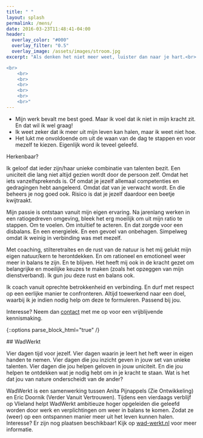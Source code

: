 ```yaml
---
title: " "
layout: splash
permalink: /mens/
date: 2016-03-23T11:48:41-04:00
header:
  overlay_color: "#000"
  overlay_filter: "0.5"
  overlay_image: /assets/images/stroom.jpg
excerpt: "Als denken het niet meer weet, luister dan naar je hart.<br> ~Patrick Mundus~

<br>
	<br>
	<br>
	<br>
	<br>
	<br>
	<br>"
---
```


* Mijn werk bevalt me best goed. Maar ik voel dat ik niet in mijn kracht zit. En dat wil ik wel graag!
* Ik weet zeker dat ik meer uit mijn leven kan halen, maar ik weet niet hoe.
* Het lukt me onvoldoende om uit de waan van de dag te stappen en voor mezelf te kiezen. Eigenlijk word ik teveel geleefd.

Herkenbaar? 

Ik geloof dat ieder zijn/haar unieke combinatie van talenten bezit. Een uniciteit die lang niet altijd gezien wordt door de persoon zelf. Omdat het iets vanzelfsprekends is. Of omdat je jezelf allemaal competenties en gedragingen hebt aangeleerd. Omdat dat van je verwacht wordt. En die beheers je nog goed ook. Risico is dat je jezelf daardoor een beetje kwijtraakt.

Mijn passie is ontstaan vanuit mijn eigen ervaring. Na jarenlang werken in een ratiogedreven omgeving, bleek het erg moeilijk om uit mijn ratio te stappen. Om te voelen. Om intuïtief te acteren. En dat zorgde voor een disbalans. En een energielek. En een gevoel van onbehagen. Simpelweg omdat ik weinig in verbinding was met mezelf.

Met coaching, stilteretraites en de rust van de natuur is het mij gelukt mijn eigen natuur/kern te herontdekken. En om rationeel en emotioneel weer meer in balans te zijn. En te blijven. Het heeft mij ook in de kracht gezet om belangrijke en moeilijke keuzes te maken (zoals het opzeggen van mijn dienstverband). Ik gun jou deze rust en balans ook. 

Ik coach vanuit oprechte betrokkenheid en verbinding. En durf met respect op een eerlijke manier te confronteren. Altijd toewerkend naar een doel, waarbij ik je indien nodig help om deze te formuleren. Passend bij jou.


Interesse? Neem dan [contact](anita@zie-ontwikkeling.nl) met me op voor een vrijblijvende kennismaking.



{::options parse_block_html="true" /}

<div class="kaderwadwerkt">
## WadWerkt

Vier dagen tijd voor jezelf. Vier dagen waarin je leert het heft weer in eigen handen te nemen. Vier dagen die jou inzicht geven in jouw set van unieke talenten. Vier dagen die jou helpen geloven in jouw uniciteit. En die jou helpen te ontdekken wat je nodig hebt om in je kracht te staan. Wat is het dat jou van nature onderscheidt van de ander?

WadWerkt is een samenwerking tussen Anita Pijnappels (Zie Ontwikkeling) en Eric Doornik (Verder Vanuit Vertrouwen).
Tijdens een vierdaags verblijf op Vlieland  helpt WadWerkt ambitieuze hoger opgeleiden die geleefd worden door werk en verplichtingen om weer in balans te komen. Zodat ze (weer) op een ontspannen manier meer uit het leven kunnen halen.
Interesse? Er zijn nog plaatsen beschikbaar!
Kijk op [wad-werkt.nl](http://wad-werkt.nl) voor meer informatie.
</div>